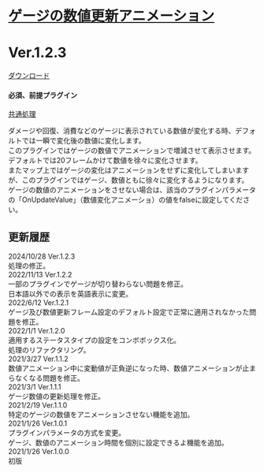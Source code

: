 # [ゲージの数値更新アニメーション](https://raw.githubusercontent.com/nuun888/MZ/master/NUUN_GaugeValueAnimation.js)
# Ver.1.2.3
[ダウンロード](https://raw.githubusercontent.com/nuun888/MZ/master/NUUN_GaugeValueAnimation.js)  
#### 必須、前提プラグイン
[共通処理](https://github.com/nuun888/MZ/blob/master/README/Base.md)  

ダメージや回復、消費などのゲージに表示されている数値が変化する時、デフォルトでは一瞬で変化後の数値に変化します。  
このプラグインではゲージの数値でアニメーションで増減させて表示させます。デフォルトでは20フレームかけて数値を徐々に変化させます。  
またマップ上ではゲージの変化はアニメーションをせずに変化してしまいますが、このプラグインではゲージ、数値ともに徐々に変化するようになります。  
ゲージの数値のアニメーションをさせない場合は、該当のプラグインパラメータの「OnUpdateValue」（数値変化アニメーショ）の値をfalseに設定してください。  

## 更新履歴
2024/10/28 Ver.1.2.3  
処理の修正。  
2022/11/13 Ver.1.2.2  
一部のプラグインでゲージが切り替わらない問題を修正。  
日本語以外での表示を英語表示に変更。  
2022/6/12 Ver.1.2.1  
ゲージ及び数値更新フレーム設定のデフォルト設定で正常に適用されなかった問題を修正。  
2022/1/1 Ver.1.2.0  
適用するステータスタイプの設定をコンボボックス化。  
処理のリファクタリング。  
2021/3/27 Ver.1.1.2  
数値アニメーション中に変動値が正負逆になった時、数値アニメーションが止まらなくなる問題を修正。  
2021/3/1 Ver.1.1.1  
ゲージ数値の更新処理を修正。  
2021/2/19 Ver.1.1.0  
特定のゲージの数値をアニメーションさせない機能を追加。  
2021/1/26 Ver.1.0.1  
プラグインパラメータの方式を変更。  
ゲージ、数値のアニメーション時間を個別に設定できるよ機能を追加。  
2021/1/26 Ver.1.0.0  
初版  
